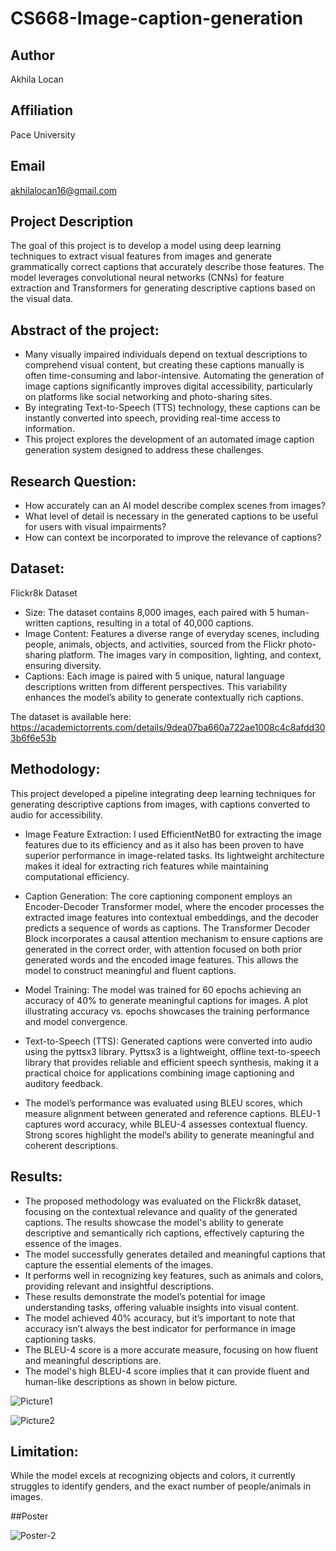 # CS668-Image-caption-generation
## Author

Akhila Locan

## **Affiliation**

Pace University

## **Email**

akhilalocan16@gmail.com

## **Project Description**

The goal of this project is to develop a model using deep learning techniques to extract visual features from images and generate grammatically correct captions that accurately describe those features. The model leverages convolutional neural networks (CNNs) for feature extraction and Transformers for generating descriptive captions based on the visual data.

## **Abstract of the project**: 

* Many visually impaired individuals depend on textual descriptions to comprehend visual content, but creating these captions manually is often time-consuming and labor-intensive. Automating the generation of image captions significantly improves digital accessibility, particularly on platforms like social networking and photo-sharing sites. 
* By integrating Text-to-Speech (TTS) technology, these captions can be instantly converted into speech, providing real-time access to information.
* This project explores the development of an automated image caption generation system designed to address these challenges.

## **Research Question**:
* How accurately can an AI model describe complex scenes from images?
* What level of detail is necessary in the generated captions to be useful for users with visual impairments?
* How can context be incorporated to improve the relevance of captions?

## **Dataset**:

Flickr8k Dataset
	
 *  Size: The dataset contains 8,000 images, each paired with 5 human-written captions, resulting in a total of 40,000 captions.
 *  Image Content: Features a diverse range of everyday scenes, including people, animals, objects, and activities, sourced from the Flickr photo-sharing platform. The images vary in composition, lighting, and context, ensuring diversity.
 * Captions: Each image is paired with 5 unique, natural language descriptions written from different perspectives. This variability enhances the model’s ability to generate contextually rich captions.
 
The dataset is available here: https://academictorrents.com/details/9dea07ba660a722ae1008c4c8afdd303b6f6e53b

## **Methodology**: 

This project developed a pipeline integrating deep learning techniques for generating descriptive captions from images, with captions converted to audio for accessibility.
	
* Image Feature Extraction:
    I used EfficientNetB0 for extracting the image features due to its efficiency and as it also has been proven to have superior performance in image-related tasks. Its lightweight architecture makes it ideal for extracting rich features while maintaining computational efficiency. 

* Caption Generation:
    The core captioning component employs an Encoder-Decoder Transformer model, where the encoder processes the extracted image features into contextual embeddings, and the decoder predicts a sequence of words as captions. The Transformer Decoder Block incorporates a causal attention mechanism to ensure captions are generated in the correct order, with attention focused on both prior generated words and the encoded image features. This allows the model to construct meaningful and fluent captions.
   
* Model Training: The model was trained for 60 epochs achieving an accuracy of 40% to generate meaningful captions for images. A plot illustrating accuracy vs. epochs showcases the training performance and model convergence.

* Text-to-Speech (TTS): Generated captions were converted into audio using the pyttsx3 library. Pyttsx3 is a lightweight, offline text-to-speech library that provides reliable and efficient speech synthesis, making it a practical choice for applications combining image captioning and auditory feedback.

* The model’s performance was evaluated using BLEU scores, which measure alignment between generated and reference captions. BLEU-1 captures word accuracy, while BLEU-4 assesses contextual fluency. Strong scores highlight the model’s ability to generate meaningful and coherent descriptions.


## **Results**: 

* The proposed methodology was evaluated on the Flickr8k dataset, focusing on the contextual relevance and quality of the generated captions. The results showcase the model's ability to generate descriptive and semantically rich captions, effectively capturing the essence of the images.
* The model successfully generates detailed and meaningful captions that capture the essential elements of the images.
* It performs well in recognizing key features, such as animals and colors, providing relevant and insightful descriptions.
* These results demonstrate the model’s potential for image understanding tasks, offering valuable insights into visual content.
* The model achieved 40% accuracy, but it’s important to note that accuracy isn’t always the best indicator for performance in image captioning tasks.
* The BLEU-4 score is a more accurate measure, focusing on how fluent and meaningful descriptions are. 
* The model's high BLEU-4 score implies that it can provide fluent and human-like descriptions as shown in below picture.


![Picture1](https://github.com/user-attachments/assets/f3ffb325-a0f4-4b71-86b3-f5ea188e0a93)

![Picture2](https://github.com/user-attachments/assets/98582462-1bcb-4f73-b31c-921d60aa955f)

## **Limitation**: 
While the model excels at recognizing objects and colors, it currently struggles to identify genders, and the exact number of people/animals in images. 

##Poster

![Poster-2](https://github.com/user-attachments/assets/91dfd78d-d5d6-4a0b-a039-5e1ce90798ae)



